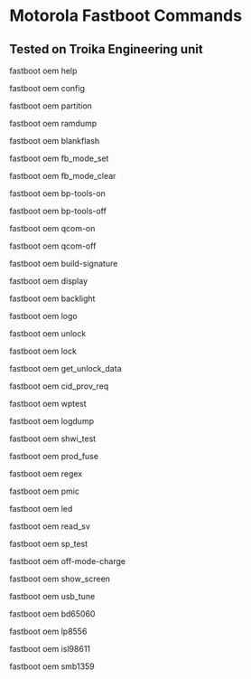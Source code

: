 # Motorola Fastboot Commands

## Tested on Troika Engineering unit

fastboot oem help

fastboot oem config

fastboot oem partition

fastboot oem ramdump

fastboot oem blankflash

fastboot oem fb_mode_set

fastboot oem fb_mode_clear

fastboot oem bp-tools-on

fastboot oem bp-tools-off

fastboot oem qcom-on

fastboot oem qcom-off

fastboot oem build-signature

fastboot oem display

fastboot oem backlight

fastboot oem logo

fastboot oem unlock

fastboot oem lock

fastboot oem get_unlock_data

fastboot oem cid_prov_req

fastboot oem wptest

fastboot oem logdump

fastboot oem shwi_test

fastboot oem prod_fuse

fastboot oem regex

fastboot oem pmic

fastboot oem led

fastboot oem read_sv

fastboot oem sp_test

fastboot oem off-mode-charge

fastboot oem show_screen

fastboot oem usb_tune

fastboot oem bd65060

fastboot oem lp8556

fastboot oem isl98611

fastboot oem smb1359
